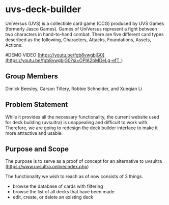 # uvs-deck-builder
UniVersus (UVS) is a collectible card game (CCG) produced by 
UVS Games (formerly Jasco Games). Games of UniVersus represent a fight 
between two characters in hand-to-hand combat. There are five different 
card types described as the following, Characters, Attacks, Foundations, 
Assets, Actions. 

#DEMO VIDEO
[https://youtu.be/fgb8vwgbjG0](https://youtu.be/fgb8vwgbjG0?si=OPlA2bMDeLg-efT_)

## Group Members
Dimick Beesley, Carson Tillery, Robbie Schneider, and Xueqian Li

## Problem Statement
While it provides all the necessary functionality, the current website used
for deck building (uvsultra) is unappealing and difficult to work with. Therefore, we 
are going to redesign the deck builder interface to make it more attractive 
and usable.

## Purpose and Scope
The purpose is to serve as a proof of concept for an alternative to uvsultra
(https://www.uvsultra.online/index.php)

The functionality we wish to reach as of now consists of 3 things. 
- browse the database of cards with filtering
- browse the list of all decks that have been made
- edit, create, or delete an existing deck
